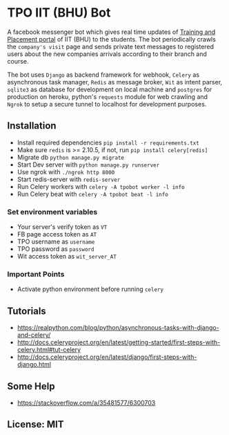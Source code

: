 # TPO IIT (BHU) Bot

A facebook messenger bot which gives real time updates of [Training and Placement portal](https://placement.iitbhu.ac.in/) of IIT (BHU) to the students. The bot periodically crawls the `company's visit` page and sends private text messages to registered users about the new companies arrivals according to their branch and course.

The bot uses `Django` as backend framework for webhook, `Celery` as asynchronous task manager, `Redis` as message broker, `Wit` as intent parser, `sqlite3` as database for development on local machine and `postgres` for production on heroku, python's `requests` module for web crawling and `Ngrok` to setup a secure tunnel to localhost for development purposes.

## Installation 

* Install required dependencies `pip install -r requirements.txt`
* Make sure `redis` is >= 2.10.5, if not, run `pip install celery[redis]`
* Migrate db `python manage.py migrate`
* Start Dev server with `python manage.py runserver`
* Use ngrok with `./ngrok http 8000`
* Start redis-server with `redis-server`
* Run Celery workers with `celery -A tpobot worker -l info` 
* Run Celery beat with `celery -A tpobot beat -l info`


### Set environment variables

* Your server's verify token as `VT`
* FB page access token as `AT`
* TPO username as `username`
* TPO password as `password`
* Wit access token as `wit_server_AT`

### Important Points

* Activate python environment before running `celery`

## Tutorials

  * https://realpython.com/blog/python/asynchronous-tasks-with-django-and-celery/
  * http://docs.celeryproject.org/en/latest/getting-started/first-steps-with-celery.html#tut-celery
  * http://docs.celeryproject.org/en/latest/django/first-steps-with-django.html

## Some Help

  * https://stackoverflow.com/a/35481577/6300703

## License: MIT
